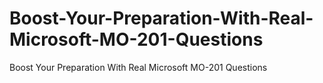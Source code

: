 # Boost-Your-Preparation-With-Real-Microsoft-MO-201-Questions
Boost Your Preparation With Real Microsoft MO-201 Questions

